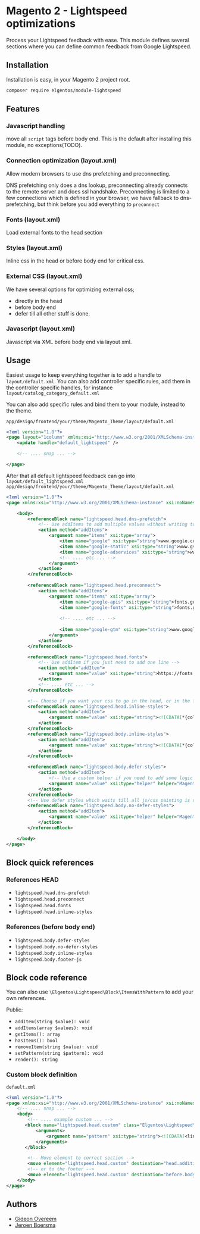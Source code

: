 # Magento 2 - Lightspeed optimizations

Process your Lightspeed feedback with ease. This module defines several sections where you can define
common feedback from Google Lightspeed.

## Installation

Installation is easy, in your Magento 2 project root.

```bash
composer require elgentos/module-lightspeed
```

## Features

### Javascript handling
move all `script` tags before body end. This is the default after installing this module, no exceptions(TODO).

### Connection optimization (layout.xml)
Allow modern browsers to use dns prefetching and preconnecting.

DNS prefetching only does a dns lookup, preconnecting already connects to the remote server and does ssl handshake.
Preconnecting is limited to a few connections which is defined in your browser, we have fallback to dns-prefetching,
but think before you add everything to `preconnect` 

### Fonts (layout.xml)
Load external fonts to the head section

### Styles (layout.xml)
Inline css in the head or before body end for critical css.

### External CSS (layout.xml)
We have several options for optimizing external css;
* directly in the head
* before body end
* defer till all other stuff is done. 

### Javascript (layout.xml)
Javascript via XML before body end via layout xml.

## Usage

Easiest usage to keep everything together is to add a handle to `layout/default.xml`.
You can also add controller specific rules, add them in the controller specific handles, for instance `layout/catalog_category_default.xml`

You can also add specific rules and bind them to your module, instead to the theme.

`app/design/frontend/your/theme/Magento_Theme/layout/default.xml`
```xml
<?xml version="1.0"?>
<page layout="1column" xmlns:xsi="http://www.w3.org/2001/XMLSchema-instance" xsi:noNamespaceSchemaLocation="urn:magento:framework:View/Layout/etc/page_configuration.xsd">
    <update handle="default_lightspeed" />

    <!-- .... snap ... -->

</page>
``` 

After that all default lightspeed feedback can go into `layout/default_lightspeed.xml`
`app/design/frontend/your/theme/Magento_Theme/layout/default.xml`
```xml
<?xml version="1.0"?>
<page xmlns:xsi="http://www.w3.org/2001/XMLSchema-instance" xsi:noNamespaceSchemaLocation="urn:magento:framework:View/Layout/etc/page_configuration.xsd">

    <body>
        <referenceBlock name="lightspeed.head.dns-prefetch">
            <!-- Use addItems to add multiple values without writing to much code -->
            <action method="addItems">
                <argument name="items" xsi:type="array">
                    <item name="google" xsi:type="string">www.google.com</item>
                    <item name="google-static" xsi:type="string">www.gstatic.com</item>
                    <item name="google-adservices" xsi:type="string">www.googleadservices.com</item>
                    <!-- .... etc ... -->
                </argument>
            </action>
        </referenceBlock>
    
        <referenceBlock name="lightspeed.head.preconnect">
            <action method="addItems">
                <argument name="items" xsi:type="array">
                    <item name="google-apis" xsi:type="string">fonts.googleapis.com</item>
                    <item name="google-fonts" xsi:type="string">fonts.gstatic.com</item>
    
                    <!-- .... etc ... -->
                    
                    <item name="google-gtm" xsi:type="string">www.googletagmanager.com</item>
                </argument>
            </action>
        </referenceBlock>

        <referenceBlock name="lightspeed.head.fonts">
            <!-- Use addItem if you just need to add one line -->
            <action method="addItem">
                <argument name="value" xsi:type="string">https://fonts.googleapis.com/css?family=Font&amp;amp;display=swap</argument>
            </action>
            <!-- .... etc ... -->
        </referenceBlock>

        <!-- Choose if you want your css to go in the head, or in the footer -->
        <referenceBlock name="lightspeed.head.inline-styles">
            <action method="addItem">
                <argument name="value" xsi:type="string"><![CDATA[*{color: red !important;}]]></argument>
            </action>
        </referenceBlock>
        <referenceBlock name="lightspeed.body.inline-styles">
            <action method="addItem">
                <argument name="value" xsi:type="string"><![CDATA[*{color: red !important;}]]></argument>
            </action>
        </referenceBlock>

        <referenceBlock name="lightspeed.body.defer-styles">
            <action method="addItem">
                <!-- Use a custom helper if you need to add some logic outside of layout.xml, needs to return a string -->
                <argument name="value" xsi:type="helper" helper="Magento\Helper\Data::getStyleSheet" />
            </action>
        </referenceBlock>
        <!-- Use defer styles which waits till all js/css painting is done -->
        <referenceBlock name="lightspeed.body.no-defer-styles">
            <action method="addItem">
                <argument name="value" xsi:type="helper" helper="Magento\Helper\Data::getStyleSheet" />
            </action>
        </referenceBlock>

    </body>
</page>
``` 

## Block quick references

### References HEAD

* `lightspeed.head.dns-prefetch`
* `lightspeed.head.preconnect`
* `lightspeed.head.fonts`
* `lightspeed.head.inline-styles`

### References (before body end)

* `lightspeed.body.defer-styles`
* `lightspeed.body.no-defer-styles`
* `lightspeed.body.inline-styles`
* `lightspeed.body.footer-js`

## Block code reference

You can also use `\Elgentos\Lightspeed\Block\ItemsWithPattern` to add your own references.

Public:
* `addItem(string $value): void`
* `addItems(array $values): void`
* `getItems(): array`
* `hasItems(): bool`
* `removeItem(string $value): void`
* `setPattern(string $pattern): void`
* `render(): string`

### Custom block definition

`default.xml`
```xml
<?xml version="1.0"?>
<page xmlns:xsi="http://www.w3.org/2001/XMLSchema-instance" xsi:noNamespaceSchemaLocation="urn:magento:framework:View/Layout/etc/page_configuration.xsd">
    <!-- .... snap ... -->
    <body>
        <!-- .... example custom ... -->
       <block name="lightspeed.head.custom" class="Elgentos\Lightspeed\Block\ItemsWithPattern">
           <arguments>
               <argument name="pattern" xsi:type="string"><![CDATA[<link href="//%s" rel="dns-prefetch" />]]></argument>
           </arguments>
       </block>

        <!-- Move element to correct section -->
        <move element="lightspeed.head.custom" destination="head.additional" />
        <!-- or to the footer -->
        <move element="lightspeed.head.custom" destination="before.body.end" />
    </body>
</page>
```


## Authors
* [Gideon Overeem](@govereem)
* [Jeroen Boersma](@Jeroen_Boersma)
